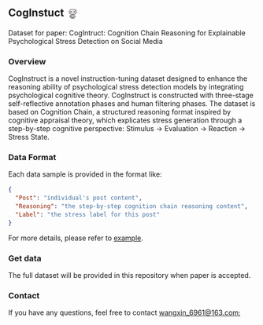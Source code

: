 ## CogInstuct <img src='https://github.com/XinWangcs/CogInstuct/blob/main/icon.jpg' width=5% align="center"/>
Dataset for paper: CogIntruct: Cognition Chain Reasoning for Explainable Psychological Stress Detection on Social Media
### Overview
CogInstruct is a novel instruction-tuning dataset designed to enhance the reasoning ability of psychological stress detection models by integrating psychological cognitive theory. 
CogInstruct is constructed with three-stage self-reflective annotation phases and human filtering phases. The dataset is based on Cognition Chain, a structured reasoning format inspired by cognitive appraisal theory, which explicates stress generation through a step-by-step cognitive perspective: Stimulus → Evaluation → Reaction → Stress State.
<!--
### Dataset Construction Framework
<img src='https://github.com/XinWangcs/CogInstuct/blob/main/framework.png' width=80%/>
--> 
### Data Format
Each data sample is provided in the format like:
```json
{
  "Post": "individual's post content",
  "Reasoning": "the step-by-step cognition chain reasoning content",
  "Label": "the stress label for this post"
}
```
For more details, please refer to [example](https://github.com/XinWangcs/CogInstuct/blob/main/data/example.json).
### Get data
The full dataset will be provided in this repository when paper is accepted.
### Contact
If you have any questions, feel free to contact [wangxin_6961@163.com;](mailto:wangxin_6961@163.com)
